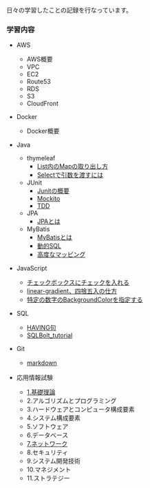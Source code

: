 
日々の学習したことの記録を行なっています。

### 学習内容
- AWS
  - AWS概要
  - VPC
  - EC2
  - Route53
  - RDS
  - S3
  - CloudFront

- Docker
  - Docker概要

- Java
  - thymeleaf
     - [List内のMapの取り出し方](/Java/thymeleaf/List内のmapの取り出し方.md)
     - [Selectで引数を渡すには](/Java/thymeleaf/Selectで引数を渡すには.md)
  - JUnit
     - [Junitの概要](/Java/Junit/Junitの概要.md)
     - [Mockito](/Java/Junit/Mockito.md)
     - [TDD](/Java/Junit/TDD（テスト駆動開発）.md)
  - JPA
     - [JPAとは](/Java/JPA/JPAとは.md)
  - MyBatis
     - [MyBatisとは](/Java/MyBatis/MyBatisとは.md)
     - [動的SQL](/Java/MyBatis/動的SQL.md)
     - [高度なマッピング](/Java/MyBatis/高度なマッピング.md)

- JavaScript
  - [チェックボックスにチェックを入れる](/JavaScript/チェックボックスにチェックを入れる.md) 
  - [linear-gradient、四捨五入の仕方](/JavaScript/linear-gradient.md) 
  - [特定の数字のBackgroundColorを指定する](/JavaScript/特定の数字にBackgroundColorを設定したい.md)

- SQL
  - [HAVING句](/SQL/HAVING句.md)　
  - [SQLBolt_tutorial](/SQL/SQLBolt_tutorial.md)

- Git
  - [markdown](/Git/markdown.md)　

- 応用情報試験
  - [1.基礎理論](/応用情報技術者試験/基礎理論.md)
  - 2.アルゴリズムとプログラミング
  - 3.ハードウェアとコンピュータ構成要素
  - 4.システム構成要素
  - 5.ソフトウェア
  - 6.データベース
  - [7.ネットワーク](/応用情報技術者試験/ネットワーク.md)
  - 8.セキュリティ
  - 9.システム開発技術
  - 10.マネジメント
  - 11.ストラテジー
